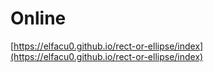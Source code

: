 # Online

[https://elfacu0.github.io/rect-or-ellipse/index](https://elfacu0.github.io/rect-or-ellipse/index)
